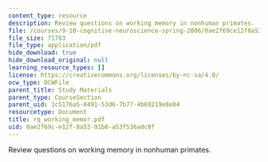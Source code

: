 ```yaml
---
content_type: resource
description: Review questions on working memory in nonhuman primates.
file: /courses/9-10-cognitive-neuroscience-spring-2006/0ae2f69ce12f8a5391b8a53f536adc0f_rq_working_memor.pdf
file_size: 71783
file_type: application/pdf
hide_download: true
hide_download_original: null
learning_resource_types: []
license: https://creativecommons.org/licenses/by-nc-sa/4.0/
ocw_type: OCWFile
parent_title: Study Materials
parent_type: CourseSection
parent_uid: 1c5176a5-8491-53d6-7b77-4b69219e8e84
resourcetype: Document
title: rq_working_memor.pdf
uid: 0ae2f69c-e12f-8a53-91b8-a53f536adc0f
---
```

Review questions on working memory in nonhuman primates.